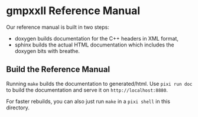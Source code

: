 gmpxxll Reference Manual
========================

Our reference manual is built in two steps:

* doxygen builds documentation for the C++ headers in XML format,
* sphinx builds the actual HTML documentation which includes the doxygen bits with breathe.

Build the Reference Manual
--------------------------

Running `make` builds the documentation to generated/html. Use `pixi run doc`
to build the documentation and serve it on `http://localhost:8880`.

For faster rebuilds, you can also just run ``make`` in a ``pixi shell``
in this directory.

